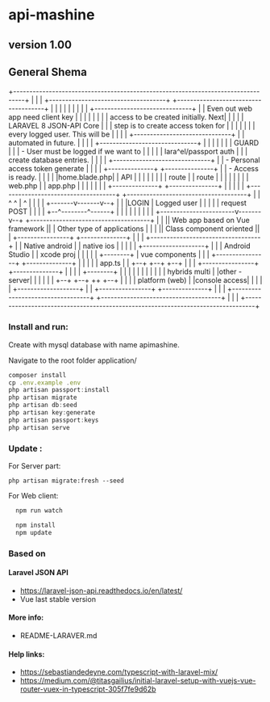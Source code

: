 # api-mashine
## version 1.00

## General Shema

 +---------------------------------------------------------------------------------+
 |                                                                                 |
 | +------------------------------------+  +-------------------------------------+ |
 | |                                    |  |                                     | |
 | |  +------------------------------+  |  | Even out web app need client key    | |
 | |  |                              |  |  | access to be created initially. Next| |
 | |  |  LARAVEL 8 JSON-API Core     |  |  | step is to create  access token  for  |
 | |  |                              |  |  | every logged user. This will be     | |
 | |  +------------------------------+  |  | automated in future.                | |
 | |  +------------------------------+  |  |                                     | |
 | |  |            GUARD             |  |  | - User must be logged if we want to | |
 | |  |    lara^el/passport auth     |  |  | create database entries.            | |
 | |  +------------------------------+  |  | - Personal access token generate    | |
 | | +--------------+ +---------------+ |  | - Access is ready.                  | |
 | | |home.blade.php| |      API      | |  |                                     | |
 | | |     route    | |     route     | |  |                                     | |
 | | |    web.php   | |    app.php    | |  |                                     | |
 | | +--------------+ +---------------+ |  |                                     | |
 | +------------------------------------+  +-------------------------------------+ |
 |     ^               ^    |   ^   |                                              |
 |     |            +-------v-------v--+                                           |
 |     |LOGIN       | Logged user      |                                           |
 |     |            | request POST     |                                           |
 |     |            +--^--------^------+                                           |
 |     |               |    |   |   |                                              |
 |  +-----------------------v-------v--+   +-------------------------------------+ |
 |  || Web app based on Vue framework ||   |    Other type of applications       | |
 |  ||   Class component oriented     ||   | +----------------+ +--------------+ | |
 |  +----------------------------------+   | | Native android | | native ios   | | |
 |  |            +-------------------+ |   | | Android Studio | | xcode proj   | | |
 |  | +--------+ |  vue components   | |   | +----------------+ +--------------+ | |
 |  | | app.ts | | +--+ +--+    +--+ | |   | +----------------+ +--------------+ | |
 |  | +--------+ | |  | |  |    |  | | |   | | hybrids multi  | |other - server| | |
 |  |            | +--+ +--+ ++ +--+ | |   | | platform (web) | |console access| | |
 |  |            +-------------------+ |   | +----------------+ +--------------+ | |
 |  +----------------------------------+   +-------------------------------------+ |
 |                                                                                 |
 +---------------------------------------------------------------------------------+


### Install and run:

Create with mysql database with name apimashine.

Navigate to the root folder application/

```js
composer install
cp .env.example .env
php artisan passport:install
php artisan migrate
php artisan db:seed
php artisan key:generate
php artisan passport:keys
php artisan serve
```

### Update :

For Server part:
```
php artisan migrate:fresh --seed
```

For Web client:
```js
  npm run watch

  npm install
  npm update
```

### Based on

####  Laravel JSON API

 - https://laravel-json-api.readthedocs.io/en/latest/
 - Vue last stable version


#### More info:

  - README-LARAVER.md


#### Help links:

 - https://sebastiandedeyne.com/typescript-with-laravel-mix/
 - https://medium.com/@titasgailius/initial-laravel-setup-with-vuejs-vue-router-vuex-in-typescript-305f7fe9d62b

